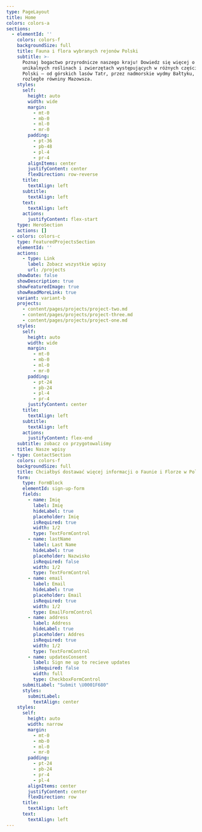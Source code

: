 ```yaml
---
type: PageLayout
title: Home
colors: colors-a
sections:
  - elementId: ''
    colors: colors-f
    backgroundSize: full
    title: Fauna i flora wybranych rejonów Polski
    subtitle: >-
      Poznaj bogactwo przyrodnicze naszego kraju! Dowiedz się więcej o
      unikalnych roślinach i zwierzętach występujących w różnych częściach
      Polski – od górskich lasów Tatr, przez nadmorskie wydmy Bałtyku, aż po
      rozległe równiny Mazowsza. 
    styles:
      self:
        height: auto
        width: wide
        margin:
          - mt-0
          - mb-0
          - ml-0
          - mr-0
        padding:
          - pt-36
          - pb-48
          - pl-4
          - pr-4
        alignItems: center
        justifyContent: center
        flexDirection: row-reverse
      title:
        textAlign: left
      subtitle:
        textAlign: left
      text:
        textAlign: left
      actions:
        justifyContent: flex-start
    type: HeroSection
    actions: []
  - colors: colors-c
    type: FeaturedProjectsSection
    elementId: ''
    actions:
      - type: Link
        label: Zobacz wszystkie wpisy
        url: /projects
    showDate: false
    showDescription: true
    showFeaturedImage: true
    showReadMoreLink: true
    variant: variant-b
    projects:
      - content/pages/projects/project-two.md
      - content/pages/projects/project-three.md
      - content/pages/projects/project-one.md
    styles:
      self:
        height: auto
        width: wide
        margin:
          - mt-0
          - mb-0
          - ml-0
          - mr-0
        padding:
          - pt-24
          - pb-24
          - pl-4
          - pr-4
        justifyContent: center
      title:
        textAlign: left
      subtitle:
        textAlign: left
      actions:
        justifyContent: flex-end
    subtitle: zobacz co przygotowaliśmy
    title: Nasze wpisy
  - type: ContactSection
    colors: colors-f
    backgroundSize: full
    title: Chciałbyś dostawać więcej informacji o Faunie i Florze w Polsce?
    form:
      type: FormBlock
      elementId: sign-up-form
      fields:
        - name: Imię
          label: Imię
          hideLabel: true
          placeholder: Imię
          isRequired: true
          width: 1/2
          type: TextFormControl
        - name: lastName
          label: Last Name
          hideLabel: true
          placeholder: Nazwisko
          isRequired: false
          width: 1/2
          type: TextFormControl
        - name: email
          label: Email
          hideLabel: true
          placeholder: Email
          isRequired: true
          width: 1/2
          type: EmailFormControl
        - name: address
          label: Address
          hideLabel: true
          placeholder: Addres
          isRequired: true
          width: 1/2
          type: TextFormControl
        - name: updatesConsent
          label: Sign me up to recieve updates
          isRequired: false
          width: full
          type: CheckboxFormControl
      submitLabel: "Submit \U0001F680"
      styles:
        submitLabel:
          textAlign: center
    styles:
      self:
        height: auto
        width: narrow
        margin:
          - mt-0
          - mb-0
          - ml-0
          - mr-0
        padding:
          - pt-24
          - pb-24
          - pr-4
          - pl-4
        alignItems: center
        justifyContent: center
        flexDirection: row
      title:
        textAlign: left
      text:
        textAlign: left
---
```

